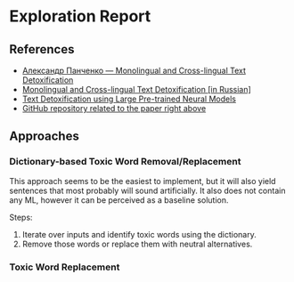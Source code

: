 # Exploration Report

## References
- [Александр Панченко — Monolingual and Cross-lingual Text Detoxification](https://www.youtube.com/watch?v=PEo3UJKwsN0&t=1219s&ab_channel=%D0%9C%D0%A2%D0%A1Digital)
- [Monolingual and Cross-lingual Text Detoxification [in Russian]](https://www.youtube.com/watch?v=1RsHbmzY2Mg&ab_channel=BayesGroup.ru)
- [Text Detoxification using Large Pre-trained Neural Models](https://arxiv.org/abs/2109.08914)
- [GitHub repository related to the paper right above](https://github.com/s-nlp/detox)

## Approaches

### Dictionary-based Toxic Word Removal/Replacement

This approach seems to be the easiest to implement, but it will also yield sentences that most probably will sound
artificially. It also does not contain any ML, however it can be perceived as a baseline solution.

Steps:
1. Iterate over inputs and identify toxic words using the dictionary.
2. Remove those words or replace them with neutral alternatives.

### Toxic Word Replacement






